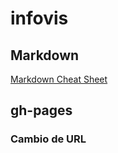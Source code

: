 # infovis

## Markdown
[Markdown Cheat Sheet](https://github.com/adam-p/markdown-here/wiki/Markdown-Cheatsheet)

## gh-pages
### Cambio de URL
  
